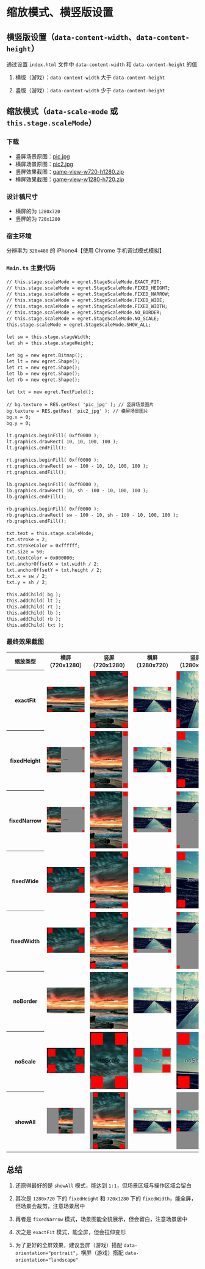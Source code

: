 # 缩放模式、横竖版设置

## 横竖版设置（`data-content-width`、`data-content-height`）

通过设置 `index.html` 文件中 `data-content-width` 和 `data-content-height` 的值

1. 横版（游戏）：`data-content-width` 大于 `data-content-height`

1. 竖版（游戏）：`data-content-width` 少于 `data-content-height`

## 缩放模式（`data-scale-mode` 或 `this.stage.scaleMode`）

### 下载

* 竖屏场景原图：[pic.jpg](download/pic.jpg)
* 横屏场景原图：[pic2.jpg](download/pic2.jpg)
* 竖屏效果截图：[game-view-w720-h1280.zip](download/game-view-w720-h1280.zip)
* 横屏效果截图：[game-view-w1280-h720.zip](download/game-view-w1280-h720.zip)

### 设计稿尺寸

* 横屏的为 `1280x720`
* 竖屏的为 `720x1280`

### 宿主环境

分辨率为 `320x480` 的 iPhone4【使用 Chrome 手机调试模式模拟】

### `Main.ts` 主要代码

```
// this.stage.scaleMode = egret.StageScaleMode.EXACT_FIT;
// this.stage.scaleMode = egret.StageScaleMode.FIXED_HEIGHT;
// this.stage.scaleMode = egret.StageScaleMode.FIXED_NARROW;
// this.stage.scaleMode = egret.StageScaleMode.FIXED_WIDE;
// this.stage.scaleMode = egret.StageScaleMode.FIXED_WIDTH;
// this.stage.scaleMode = egret.StageScaleMode.NO_BORDER;
// this.stage.scaleMode = egret.StageScaleMode.NO_SCALE;
this.stage.scaleMode = egret.StageScaleMode.SHOW_ALL;

let sw = this.stage.stageWidth;
let sh = this.stage.stageHeight;

let bg = new egret.Bitmap();
let lt = new egret.Shape();
let rt = new egret.Shape();
let lb = new egret.Shape();
let rb = new egret.Shape();

let txt = new egret.TextField();

// bg.texture = RES.getRes( 'pic_jpg' ); // 竖屏场景图片
bg.texture = RES.getRes( 'pic2_jpg' ); // 横屏场景图片
bg.x = 0;
bg.y = 0;

lt.graphics.beginFill( 0xff0000 );
lt.graphics.drawRect( 10, 10, 100, 100 );
lt.graphics.endFill();

rt.graphics.beginFill( 0xff0000 );
rt.graphics.drawRect( sw - 100 - 10, 10, 100, 100 );
rt.graphics.endFill();

lb.graphics.beginFill( 0xff0000 );
lb.graphics.drawRect( 10, sh - 100 - 10, 100, 100 );
lb.graphics.endFill();

rb.graphics.beginFill( 0xff0000 );
rb.graphics.drawRect( sw - 100 - 10, sh - 100 - 10, 100, 100 );
rb.graphics.endFill();

txt.text = this.stage.scaleMode;
txt.stroke = 2;
txt.strokeColor = 0xffffff;
txt.size = 50;
txt.textColor = 0x000000;
txt.anchorOffsetX = txt.width / 2;
txt.anchorOffsetY = txt.height / 2;
txt.x = sw / 2;
txt.y = sh / 2;

this.addChild( bg );
this.addChild( lt );
this.addChild( rt );
this.addChild( lb );
this.addChild( rb );
this.addChild( txt );
```

### 最终效果截图

<table>
	<tr>
		<th>缩放类型</th>
		<th>横屏（720x1280）</th>
		<th>竖屏（720x1280）</th>
		<th>横屏（1280x720）</th>
		<th>竖屏（1280x720）</th>
	</tr>
	<tr>
		<th>
			exactFit
		</th>
		<td>
			<img src="game-view-w720-h1280/exactFit-heng-ping.png" />
		</td>
		<td>
			<img src="game-view-w720-h1280/exactFit-shu-ping.png" />
		</td>
		<td>
			<img src="game-view-w1280-h720/exactFit-heng-ping.png" />
		</td>
		<td>
			<img src="game-view-w1280-h720/exactFit-shu-ping.png" />
		</td>
	</tr>
	<tr>
		<th>
			fixedHeight
		</th>
		<td>
			<img src="game-view-w720-h1280/fixedHeight-heng-ping.png" />
		</td>
		<td>
			<img src="game-view-w720-h1280/fixedHeight-shu-ping.png" />
		</td>
		<td>
			<img src="game-view-w1280-h720/fixedHeight-heng-ping.png" />
		</td>
		<td>
			<img src="game-view-w1280-h720/fixedHeight-shu-ping.png" />
		</td>
	</tr>
	<tr>
		<th>
			fixedNarrow
		</th>
		<td>
			<img src="game-view-w720-h1280/fixedNarrow-heng-ping.png" />
		</td>
		<td>
			<img src="game-view-w720-h1280/fixedNarrow-shu-ping.png" />
		</td>
		<td>
			<img src="game-view-w1280-h720/fixedNarrow-heng-ping.png" />
		</td>
		<td>
			<img src="game-view-w1280-h720/fixedNarrow-shu-ping.png" />
		</td>
	</tr>
	<tr>
		<th>
			fixedWide
		</th>
		<td>
			<img src="game-view-w720-h1280/fixedWide-heng-ping.png" />
		</td>
		<td>
			<img src="game-view-w720-h1280/fixedWide-shu-ping.png" />
		</td>
		<td>
			<img src="game-view-w1280-h720/fixedWide-heng-ping.png" />
		</td>
		<td>
			<img src="game-view-w1280-h720/fixedWide-shu-ping.png" />
		</td>
	</tr>
	<tr>
		<th>
			fixedWidth
		</th>
		<td>
			<img src="game-view-w720-h1280/fixedWidth-heng-ping.png" />
		</td>
		<td>
			<img src="game-view-w720-h1280/fixedWidth-shu-ping.png" />
		</td>
		<td>
			<img src="game-view-w1280-h720/fixedWidth-heng-ping.png" />
		</td>
		<td>
			<img src="game-view-w1280-h720/fixedWidth-shu-ping.png" />
		</td>
	</tr>
	<tr>
		<th>
			noBorder
		</th>
		<td>
			<img src="game-view-w720-h1280/noBorder-heng-ping.png" />
		</td>
		<td>
			<img src="game-view-w720-h1280/noBorder-shu-ping.png" />
		</td>
		<td>
			<img src="game-view-w1280-h720/noBorder-heng-ping.png" />
		</td>
		<td>
			<img src="game-view-w1280-h720/noBorder-shu-ping.png" />
		</td>
	</tr>
	<tr>
		<th>
			noScale
		</th>
		<td>
			<img src="game-view-w720-h1280/noScale-heng-ping.png" />
		</td>
		<td>
			<img src="game-view-w720-h1280/noScale-shu-ping.png" />
		</td>
		<td>
			<img src="game-view-w1280-h720/noScale-heng-ping.png" />
		</td>
		<td>
			<img src="game-view-w1280-h720/noScale-shu-ping.png" />
		</td>
	</tr>
	<tr>
		<th>
			showAll
		</th>
		<td>
			<img src="game-view-w720-h1280/showAll-heng-ping.png" />
		</td>
		<td>
			<img src="game-view-w720-h1280/showAll-shu-ping.png" />
		</td>
		<td>
			<img src="game-view-w1280-h720/showAll-heng-ping.png" />
		</td>
		<td>
			<img src="game-view-w1280-h720/showAll-shu-ping.png" />
		</td>
	</tr>
</table>

## 总结

1. 还原得最好的是 `showAll` 模式，能达到 `1:1`，但场景区域与操作区域会留白

1. 其次是 `1280x720` 下的 `fixedHeight` 和 `720x1280` 下的 `fixedWidth`，能全屏，但场景会裁剪，注意场景居中

1. 再者是 `fixedNarrow` 模式，场景图能全貌展示，但会留白，注意场景居中

1. 次之是 `exactFit` 模式，能全屏，但会拉伸变形

1. 为了更好的全屏效果，建议竖屏（游戏）搭配 `data-orientation="portrait"`，横屏（游戏）搭配 `data-orientation="landscape"`
